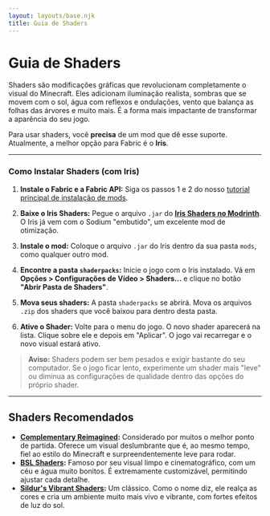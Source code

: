 ```yaml
---
layout: layouts/base.njk
title: Guia de Shaders
---
```


# Guia de Shaders

Shaders são modificações gráficas que revolucionam completamente o visual do Minecraft. Eles adicionam iluminação realista, sombras que se movem com o sol, água com reflexos e ondulações, vento que balança as folhas das árvores e muito mais. É a forma mais impactante de transformar a aparência do seu jogo.

Para usar shaders, você **precisa** de um mod que dê esse suporte. Atualmente, a melhor opção para Fabric é o **Iris**.

---

### Como Instalar Shaders (com Iris)

1.  **Instale o Fabric e a Fabric API:** Siga os passos 1 e 2 do nosso [tutorial principal de instalação de mods](/tutorial).

2.  **Baixe o Iris Shaders:** Pegue o arquivo `.jar` do **[Iris Shaders no Modrinth](https://modrinth.com/mod/iris)**. O Iris já vem com o Sodium "embutido", um excelente mod de otimização.

3.  **Instale o mod:** Coloque o arquivo `.jar` do Iris dentro da sua pasta `mods`, como qualquer outro mod.

4.  **Encontre a pasta `shaderpacks`:** Inicie o jogo com o Iris instalado. Vá em **Opções > Configurações de Vídeo > Shaders...** e clique no botão **"Abrir Pasta de Shaders"**.

5.  **Mova seus shaders:** A pasta `shaderpacks` se abrirá. Mova os arquivos `.zip` dos shaders que você baixou para dentro desta pasta.

6.  **Ative o Shader:** Volte para o menu do jogo. O novo shader aparecerá na lista. Clique sobre ele e depois em "Aplicar". O jogo vai recarregar e o novo visual estará ativo.

> **Aviso:** Shaders podem ser bem pesados e exigir bastante do seu computador. Se o jogo ficar lento, experimente um shader mais "leve" ou diminua as configurações de qualidade dentro das opções do próprio shader.

---

## Shaders Recomendados

* **[Complementary Reimagined](https://modrinth.com/shader/complementary-reimagined):** Considerado por muitos o melhor ponto de partida. Oferece um visual deslumbrante que é, ao mesmo tempo, fiel ao estilo do Minecraft e surpreendentemente leve para rodar.
* **[BSL Shaders](https://modrinth.com/shader/bsl-shaders):** Famoso por seu visual limpo e cinematográfico, com um céu e água muito bonitos. É extremamente customizável, permitindo ajustar cada detalhe.
* **[Sildur's Vibrant Shaders](https://sildurs-shaders.github.io/):** Um clássico. Como o nome diz, ele realça as cores e cria um ambiente muito mais vivo e vibrante, com fortes efeitos de luz do sol.